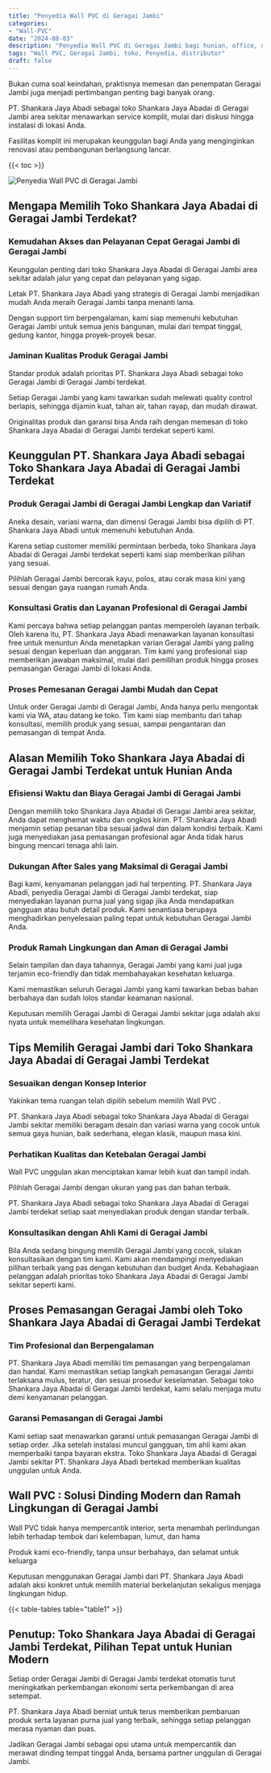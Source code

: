 ```yaml
---
title: "Penyedia Wall PVC di Geragai Jambi"
categories: 
- "Wall-PVC"
date: "2024-08-03"
description: "Penyedia Wall PVC di Geragai Jambi bagi hunian, office, dan toko. Material berkualitas, beragam motif, warna elegan, beserta servis instalasi dikerjakan oleh tenaga ahli ahli serta garansi resmi!|Layanan penyediaan Wall PVC di Geragai Jambi untuk keperluan rumah, perkantoran, atau toko, beserta material unggulan dan instalasi oleh tenaga ahli ahli serta kepastian resmi.|Alternatif Wall PVC di Geragai Jambi yang terbukti untuk rumah, kantor, dan toko, bersama produk unggulan dan instalasi dikerjakan oleh tim ahli dan kepastian resmi.|Penjualan Wall PVC di Geragai Jambi bagi rumah, office, serta ritel, dengan material unggulan dan pemasangan dikerjakan oleh tenaga ahli profesional, disertai beserta garansi resmi.}"
tags: "Wall PVC, Geragai Jambi, toko, Penyedia, distributor"
draft: false
---
```


Bukan cuma soal keindahan, praktisnya memesan dan penempatan Geragai Jambi juga menjadi pertimbangan penting bagi banyak orang.

PT. Shankara Jaya Abadi sebagai toko Shankara Jaya Abadai di Geragai Jambi area sekitar menawarkan service komplit, mulai dari diskusi hingga instalasi di lokasi Anda.

Fasilitas komplit ini merupakan keunggulan bagi Anda yang menginginkan renovasi atau pembangunan berlangsung lancar.

{{< toc >}}

![Penyedia Wall PVC di Geragai Jambi](/images/Wall-PVC/Penyedia-Wall-PVC-di-Geragai-Jambi.png)


## Mengapa Memilih Toko Shankara Jaya Abadai di Geragai Jambi Terdekat?

### Kemudahan Akses dan Pelayanan Cepat Geragai Jambi di Geragai Jambi

Keunggulan penting dari toko Shankara Jaya Abadai di Geragai Jambi area sekitar adalah jalur yang cepat dan pelayanan yang sigap.

Letak PT. Shankara Jaya Abadi yang strategis di Geragai Jambi menjadikan mudah Anda meraih Geragai Jambi tanpa menanti lama.

Dengan support tim berpengalaman, kami siap memenuhi kebutuhan Geragai Jambi untuk semua jenis bangunan, mulai dari tempat tinggal, gedung kantor, hingga proyek-proyek besar.

### Jaminan Kualitas Produk Geragai Jambi

Standar produk adalah prioritas PT. Shankara Jaya Abadi sebagai toko Geragai Jambi di Geragai Jambi terdekat.

Setiap Geragai Jambi yang kami tawarkan sudah melewati quality control berlapis, sehingga dijamin kuat, tahan air, tahan rayap, dan mudah dirawat.

Originalitas produk dan garansi bisa Anda raih dengan memesan di toko Shankara Jaya Abadai di Geragai Jambi terdekat seperti kami.

## Keunggulan PT. Shankara Jaya Abadi sebagai Toko Shankara Jaya Abadai di Geragai Jambi Terdekat

### Produk Geragai Jambi di Geragai Jambi Lengkap dan Variatif

Aneka desain, variasi warna, dan dimensi Geragai Jambi bisa dipilih di PT. Shankara Jaya Abadi untuk memenuhi kebutuhan Anda.

Karena setiap customer memiliki permintaan berbeda, toko Shankara Jaya Abadai di Geragai Jambi terdekat seperti kami siap memberikan pilihan yang sesuai.

Pilihlah Geragai Jambi bercorak kayu, polos, atau corak masa kini yang sesuai dengan gaya ruangan rumah Anda.

### Konsultasi Gratis dan Layanan Profesional di Geragai Jambi

Kami percaya bahwa setiap pelanggan pantas memperoleh layanan terbaik. Oleh karena itu, PT. Shankara Jaya Abadi menawarkan layanan konsultasi free untuk menuntun Anda menetapkan varian Geragai Jambi yang paling sesuai dengan keperluan dan anggaran. Tim kami yang profesional siap memberikan jawaban maksimal, mulai dari pemilihan produk hingga proses pemasangan Geragai Jambi di lokasi Anda.

### Proses Pemesanan Geragai Jambi Mudah dan Cepat

Untuk order Geragai Jambi di Geragai Jambi, Anda hanya perlu mengontak kami via WA, atau datang ke toko. Tim kami siap membantu dari tahap konsultasi, memilih produk yang sesuai, sampai pengantaran dan pemasangan di tempat Anda.

## Alasan Memilih Toko Shankara Jaya Abadai di Geragai Jambi Terdekat untuk Hunian Anda

### Efisiensi Waktu dan Biaya Geragai Jambi di Geragai Jambi

Dengan memilih toko Shankara Jaya Abadai di Geragai Jambi area sekitar, Anda dapat menghemat waktu dan ongkos kirim. PT. Shankara Jaya Abadi menjamin setiap pesanan tiba sesuai jadwal dan dalam kondisi terbaik. Kami juga menyediakan jasa pemasangan profesional agar Anda tidak harus bingung mencari tenaga ahli lain.

### Dukungan After Sales yang Maksimal di Geragai Jambi

Bagi kami, kenyamanan pelanggan jadi hal terpenting. PT. Shankara Jaya Abadi, penyedia Geragai Jambi di Geragai Jambi terdekat, siap menyediakan layanan purna jual yang sigap jika Anda mendapatkan gangguan atau butuh detail produk. Kami senantiasa berupaya menghadirkan penyelesaian paling tepat untuk kebutuhan Geragai Jambi Anda.

### Produk Ramah Lingkungan dan Aman di Geragai Jambi

Selain tampilan dan daya tahannya, Geragai Jambi yang kami jual juga terjamin eco-friendly dan tidak membahayakan kesehatan keluarga.

Kami memastikan seluruh Geragai Jambi yang kami tawarkan bebas bahan berbahaya dan sudah lolos standar keamanan nasional.

Keputusan memilih Geragai Jambi di Geragai Jambi sekitar juga adalah aksi nyata untuk memelihara kesehatan lingkungan.

## Tips Memilih Geragai Jambi dari Toko Shankara Jaya Abadai di Geragai Jambi Terdekat

### Sesuaikan dengan Konsep Interior 

Yakinkan tema ruangan telah dipilih sebelum memilih  Wall PVC .

PT. Shankara Jaya Abadi sebagai toko Shankara Jaya Abadai di Geragai Jambi sekitar memiliki beragam desain dan variasi warna yang cocok untuk semua gaya hunian, baik sederhana, elegan klasik, maupun masa kini.

### Perhatikan Kualitas dan Ketebalan Geragai Jambi

 Wall PVC  unggulan akan menciptakan kamar lebih kuat dan tampil indah.

Pilihlah Geragai Jambi dengan ukuran yang pas dan bahan terbaik.

PT. Shankara Jaya Abadi sebagai toko Shankara Jaya Abadai di Geragai Jambi terdekat setiap saat menyediakan produk dengan standar terbaik.

### Konsultasikan dengan Ahli Kami di Geragai Jambi

Bila Anda sedang bingung memilih Geragai Jambi yang cocok, silakan konsultasikan dengan tim kami. Kami akan mendampingi menyediakan pilihan terbaik yang pas dengan kebutuhan dan budget Anda. Kebahagiaan pelanggan adalah prioritas toko Shankara Jaya Abadai di Geragai Jambi sekitar seperti kami.

## Proses Pemasangan Geragai Jambi oleh Toko Shankara Jaya Abadai di Geragai Jambi Terdekat

### Tim Profesional dan Berpengalaman

PT. Shankara Jaya Abadi memiliki tim pemasangan yang berpengalaman dan handal. Kami memastikan setiap langkah pemasangan Geragai Jambi terlaksana mulus, teratur, dan sesuai prosedur keselamatan. Sebagai toko Shankara Jaya Abadai di Geragai Jambi terdekat, kami selalu menjaga mutu demi kenyamanan pelanggan.

### Garansi Pemasangan di Geragai Jambi

Kami setiap saat menawarkan garansi untuk pemasangan Geragai Jambi di setiap order. Jika setelah instalasi muncul gangguan, tim ahli kami akan memperbaiki tanpa bayaran ekstra. Toko Shankara Jaya Abadai di Geragai Jambi sekitar PT. Shankara Jaya Abadi bertekad memberikan kualitas unggulan untuk Anda.

##  Wall PVC : Solusi Dinding Modern dan Ramah Lingkungan di Geragai Jambi

 Wall PVC  tidak hanya mempercantik interior, serta menambah perlindungan lebih terhadap tembok dari kelembapan, lumut, dan hama

Produk kami eco-friendly, tanpa unsur berbahaya, dan selamat untuk keluarga

Keputusan menggunakan Geragai Jambi dari PT. Shankara Jaya Abadi adalah aksi konkret untuk memilih material berkelanjutan sekaligus menjaga lingkungan hidup.

{{< table-tables table="table1" >}}

## Penutup: Toko Shankara Jaya Abadai di Geragai Jambi Terdekat, Pilihan Tepat untuk Hunian Modern

Setiap order Geragai Jambi di Geragai Jambi terdekat otomatis turut meningkatkan perkembangan ekonomi serta perkembangan di area setempat.

PT. Shankara Jaya Abadi berniat untuk terus memberikan pembaruan produk serta layanan purna jual yang terbaik, sehingga setiap pelanggan merasa nyaman dan puas.

Jadikan Geragai Jambi sebagai opsi utama untuk mempercantik dan merawat dinding tempat tinggal Anda, bersama partner unggulan di Geragai Jambi.